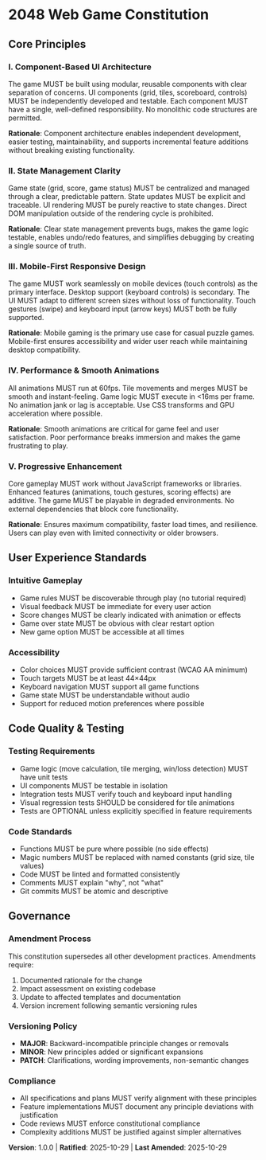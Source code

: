 <!--
SYNC IMPACT REPORT
==================
Version Change: [template] → 1.0.0
Rationale: Initial constitution for 2048 Web Game project

Principles Defined:
- I. Component-Based UI Architecture
- II. State Management Clarity
- III. Mobile-First Responsive Design
- IV. Performance & Smooth Animations
- V. Progressive Enhancement

Sections Added:
- User Experience Standards
- Code Quality & Testing

Templates Status:
- ✅ .specify/templates/plan-template.md (reviewed - constitution check compatible)
- ✅ .specify/templates/spec-template.md (reviewed - user scenarios aligned)
- ✅ .specify/templates/tasks-template.md (reviewed - task structure compatible)

Follow-up TODOs: None
-->

# 2048 Web Game Constitution

## Core Principles

### I. Component-Based UI Architecture

The game MUST be built using modular, reusable components with clear separation of concerns. UI components (grid, tiles, scoreboard, controls) MUST be independently developed and testable. Each component MUST have a single, well-defined responsibility. No monolithic code structures are permitted.

**Rationale**: Component architecture enables independent development, easier testing, maintainability, and supports incremental feature additions without breaking existing functionality.

### II. State Management Clarity

Game state (grid, score, game status) MUST be centralized and managed through a clear, predictable pattern. State updates MUST be explicit and traceable. UI rendering MUST be purely reactive to state changes. Direct DOM manipulation outside of the rendering cycle is prohibited.

**Rationale**: Clear state management prevents bugs, makes the game logic testable, enables undo/redo features, and simplifies debugging by creating a single source of truth.

### III. Mobile-First Responsive Design

The game MUST work seamlessly on mobile devices (touch controls) as the primary interface. Desktop support (keyboard controls) is secondary. The UI MUST adapt to different screen sizes without loss of functionality. Touch gestures (swipe) and keyboard input (arrow keys) MUST both be fully supported.

**Rationale**: Mobile gaming is the primary use case for casual puzzle games. Mobile-first ensures accessibility and wider user reach while maintaining desktop compatibility.

### IV. Performance & Smooth Animations

All animations MUST run at 60fps. Tile movements and merges MUST be smooth and instant-feeling. Game logic MUST execute in <16ms per frame. No animation jank or lag is acceptable. Use CSS transforms and GPU acceleration where possible.

**Rationale**: Smooth animations are critical for game feel and user satisfaction. Poor performance breaks immersion and makes the game frustrating to play.

### V. Progressive Enhancement

Core gameplay MUST work without JavaScript frameworks or libraries. Enhanced features (animations, touch gestures, scoring effects) are additive. The game MUST be playable in degraded environments. No external dependencies that block core functionality.

**Rationale**: Ensures maximum compatibility, faster load times, and resilience. Users can play even with limited connectivity or older browsers.

## User Experience Standards

### Intuitive Gameplay

- Game rules MUST be discoverable through play (no tutorial required)
- Visual feedback MUST be immediate for every user action
- Score changes MUST be clearly indicated with animation or effects
- Game over state MUST be obvious with clear restart option
- New game option MUST be accessible at all times

### Accessibility

- Color choices MUST provide sufficient contrast (WCAG AA minimum)
- Touch targets MUST be at least 44×44px
- Keyboard navigation MUST support all game functions
- Game state MUST be understandable without audio
- Support for reduced motion preferences where possible

## Code Quality & Testing

### Testing Requirements

- Game logic (move calculation, tile merging, win/loss detection) MUST have unit tests
- UI components MUST be testable in isolation
- Integration tests MUST verify touch and keyboard input handling
- Visual regression tests SHOULD be considered for tile animations
- Tests are OPTIONAL unless explicitly specified in feature requirements

### Code Standards

- Functions MUST be pure where possible (no side effects)
- Magic numbers MUST be replaced with named constants (grid size, tile values)
- Code MUST be linted and formatted consistently
- Comments MUST explain "why", not "what"
- Git commits MUST be atomic and descriptive

## Governance

### Amendment Process

This constitution supersedes all other development practices. Amendments require:
1. Documented rationale for the change
2. Impact assessment on existing codebase
3. Update to affected templates and documentation
4. Version increment following semantic versioning rules

### Versioning Policy

- **MAJOR**: Backward-incompatible principle changes or removals
- **MINOR**: New principles added or significant expansions
- **PATCH**: Clarifications, wording improvements, non-semantic changes

### Compliance

- All specifications and plans MUST verify alignment with these principles
- Feature implementations MUST document any principle deviations with justification
- Code reviews MUST enforce constitutional compliance
- Complexity additions MUST be justified against simpler alternatives

**Version**: 1.0.0 | **Ratified**: 2025-10-29 | **Last Amended**: 2025-10-29

